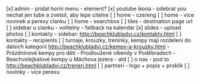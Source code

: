 [x] admin - pridat horni menu - element?
[x] youtube ikona - odebrat you nechat jen tube a zvetsit, aby lepe citelne
[ ] home - cze/eng
[ ] home - vice novinek a perexy clanku
[ ] home - searchbox
[ ] tiles - destination page url
[ ] sidebar u clanku - volitelny - fallback na kalendar
[x] slides - upload photos
[ ] kontakty - sidebar: http://beachklubladvi.cz/kontakty.html
[ ] kontakty - recipients
[ ] turnaje, krouzky, treninky, kempy maji rozdeleni do dalsich kategorii
	http://beachklubladvi.cz/kempy-a-krouzky.html
	- Prázdninové kempy pro děti
	- Prodloužené víkendy v Poděbradech
	- Beachvolejbalové kempy u Máchova jezera
	- atd
[ ] o nas - pod to http://beachklubladvi.cz/treneri.html
[ ] partneri - logo + popis + proklik
[ ] novinky - vice perexu
